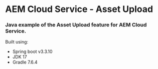 # AEM Cloud Service - Asset Upload


### Java example of the Asset Upload feature for AEM Cloud Service.

Built using:
- Spring boot v3.3.10
- JDK 17
- Gradle 7.6.4
